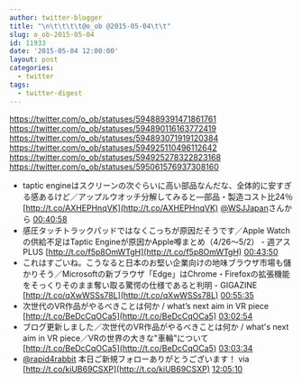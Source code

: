 ```yaml
---
author: twitter-blogger
title: "\n\t\t\t\t@o_ob @2015-05-04\t\t"
slug: o_ob-2015-05-04
id: 11933
date: '2015-05-04 12:00:00'
layout: post
categories:
  - twitter
tags:
  - twitter-digest
---
```


https://twitter.com/o_ob/statuses/594889391471861761 https://twitter.com/o_ob/statuses/594890116163772419 https://twitter.com/o_ob/statuses/594893071919120384 https://twitter.com/o_ob/statuses/594925110496112642 https://twitter.com/o_ob/statuses/594925278322823168 https://twitter.com/o_ob/statuses/595061576937308160  

*   taptic engineはスクリーンの次ぐらいに高い部品なんだな、全体的に安すぎる感あるけど／アップルウオッチ分解してみると―部品・製造コスト比24％ [http://t.co/AXHEPHnqVK](http://t.co/AXHEPHnqVK) [@WSJJapan](https://twitter.com/WSJJapan)さんから [00:40:58](https://twitter.com/o_ob/statuses/594889391471861761)
*   感圧タッチトラックパッドではなくこっちが原因だそうです／Apple Watchの供給不足はTaptic Engineが原因かApple噂まとめ（4/26〜5/2） - 週アスPLUS [http://t.co/f5p8OmWTgH](http://t.co/f5p8OmWTgH) [00:43:50](https://twitter.com/o_ob/statuses/594890116163772419)
*   これはすごいね。こうなると日本のお堅い企業向けの地味ブラウザ市場も儲かりそう／Microsoftの新ブラウザ「Edge」はChrome・Firefoxの拡張機能をそっくりそのまま奪い取る驚愕の仕様であると判明 - GIGAZINE [http://t.co/qXwWSSs78L](http://t.co/qXwWSSs78L) [00:55:35](https://twitter.com/o_ob/statuses/594893071919120384)
*   次世代のVR作品がやるべきことは何か / what’s next aim in VR piece [http://t.co/BeDcCqOCa5](http://t.co/BeDcCqOCa5) [03:02:54](https://twitter.com/o_ob/statuses/594925110496112642)
*   ブログ更新しました／次世代のVR作品がやるべきことは何か / what's next aim in VR piece／VRの世界の大きな"車輪"について [http://t.co/BeDcCqOCa5](http://t.co/BeDcCqOCa5) [03:03:34](https://twitter.com/o_ob/statuses/594925278322823168)
*   [@rapid4rabbit](https://twitter.com/rapid4rabbit) 本日ご新規フォローありがとうございます！ via [http://t.co/kiUB69CSXP](http://t.co/kiUB69CSXP) [12:05:10](https://twitter.com/o_ob/statuses/595061576937308160)
